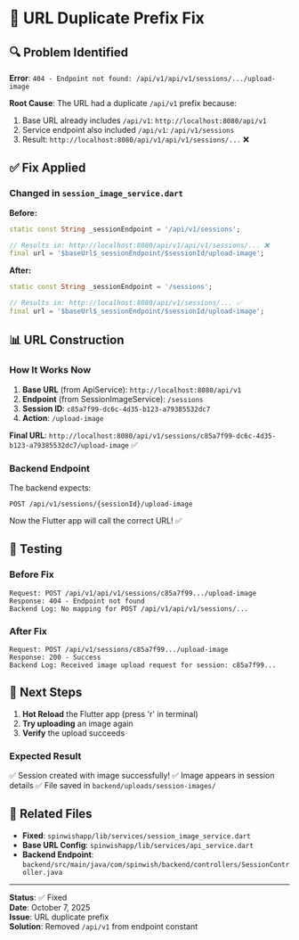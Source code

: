 # 🔧 URL Duplicate Prefix Fix

## 🔍 Problem Identified

**Error**: `404 - Endpoint not found: /api/v1/api/v1/sessions/.../upload-image`

**Root Cause**: The URL had a duplicate `/api/v1` prefix because:
1. Base URL already includes `/api/v1`: `http://localhost:8080/api/v1`
2. Service endpoint also included `/api/v1`: `/api/v1/sessions`
3. Result: `http://localhost:8080/api/v1/api/v1/sessions/...` ❌

## ✅ Fix Applied

### Changed in `session_image_service.dart`

**Before:**
```dart
static const String _sessionEndpoint = '/api/v1/sessions';

// Results in: http://localhost:8080/api/v1/api/v1/sessions/... ❌
final url = '$baseUrl$_sessionEndpoint/$sessionId/upload-image';
```

**After:**
```dart
static const String _sessionEndpoint = '/sessions';

// Results in: http://localhost:8080/api/v1/sessions/... ✅
final url = '$baseUrl$_sessionEndpoint/$sessionId/upload-image';
```

## 📊 URL Construction

### How It Works Now

1. **Base URL** (from ApiService): `http://localhost:8080/api/v1`
2. **Endpoint** (from SessionImageService): `/sessions`
3. **Session ID**: `c85a7f99-dc6c-4d35-b123-a79385532dc7`
4. **Action**: `/upload-image`

**Final URL**: `http://localhost:8080/api/v1/sessions/c85a7f99-dc6c-4d35-b123-a79385532dc7/upload-image` ✅

### Backend Endpoint

The backend expects:
```
POST /api/v1/sessions/{sessionId}/upload-image
```

Now the Flutter app will call the correct URL! ✅

## 🧪 Testing

### Before Fix
```
Request: POST /api/v1/api/v1/sessions/c85a7f99.../upload-image
Response: 404 - Endpoint not found
Backend Log: No mapping for POST /api/v1/api/v1/sessions/...
```

### After Fix
```
Request: POST /api/v1/sessions/c85a7f99.../upload-image
Response: 200 - Success
Backend Log: Received image upload request for session: c85a7f99...
```

## 🚀 Next Steps

1. **Hot Reload** the Flutter app (press 'r' in terminal)
2. **Try uploading** an image again
3. **Verify** the upload succeeds

### Expected Result

✅ Session created with image successfully!
✅ Image appears in session details
✅ File saved in `backend/uploads/session-images/`

## 📝 Related Files

- **Fixed**: `spinwishapp/lib/services/session_image_service.dart`
- **Base URL Config**: `spinwishapp/lib/services/api_service.dart`
- **Backend Endpoint**: `backend/src/main/java/com/spinwish/backend/controllers/SessionController.java`

---

**Status**: ✅ Fixed  
**Date**: October 7, 2025  
**Issue**: URL duplicate prefix  
**Solution**: Removed `/api/v1` from endpoint constant

